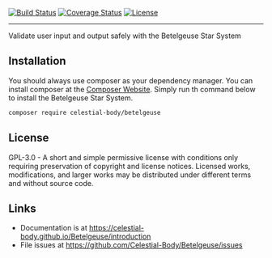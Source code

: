 [![Build Status](https://travis-ci.org/Celestial-Body/Betelgeuse.svg?branch=master)](https://travis-ci.org/Celestial-Body/Betelgeuse) [![Coverage Status](https://coveralls.io/repos/github/Celestial-Body/Betelgeuse/badge.svg?branch=master)](https://coveralls.io/github/Celestial-Body/Betelgeuse?branch=master) [![License](https://poser.pugx.org/celestial-body/betelgeuse/license)](https://packagist.org/packages/celestial-body/betelgeuse)

-----

Validate user input and output safely with the Betelgeuse Star System

## Installation

You should always use composer as your dependency manager. You can install composer at the [Composer Website](https://getcomposer.org/). Simply run th command below to install the Betelgeuse Star System.

```sh
composer require celestial-body/betelgeuse
```

## License

GPL-3.0 - A short and simple permissive license with conditions only requiring preservation of copyright and license notices. Licensed works, modifications, and larger works may be distributed under different terms and without source code.

## Links

- Documentation is at https://celestial-body.github.io/Betelgeuse/introduction
- File issues at https://github.com/Celestial-Body/Betelgeuse/issues
